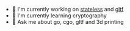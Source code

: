 
- 🔭 I'm currently working on [stateless](https://github.com/qmuntal/stateless) and [gltf](https://github.com/qmuntal/gltf)
- 🌱 I'm currently learning cryptography
- 💬 Ask me about go, cgo, gltf and 3d printing
